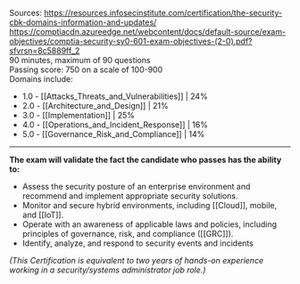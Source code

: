 Sources:
https://resources.infosecinstitute.com/certification/the-security-cbk-domains-information-and-updates/
https://comptiacdn.azureedge.net/webcontent/docs/default-source/exam-objectives/comptia-security-sy0-601-exam-objectives-(2-0).pdf?sfvrsn=8c5889ff_2
\
90 minutes, maximum of 90 questions
\
Passing score: 750 on a scale of 100-900
\
Domains include:
- 1.0 - [[Attacks_Threats_and_Vulnerabilities]] | 24%
- 2.0 - [[Architecture_and_Design]] | 21%
- 3.0 - [[Implementation]] | 25%
- 4.0 - [[Operations_and_Incident_Response]] | 16%
- 5.0 - [[Governance_Risk_and_Compliance]] | 14%

---

**The exam will validate the fact the candidate who passes has the ability to:**
- Assess the security posture of an enterprise environment and recommend and implement appropriate security solutions.
- Monitor and secure hybrid environments, including [[Cloud]], mobile, and [[IoT]].
- Operate with an awareness of applicable laws and policies, including principles of governance, risk, and compliance ([[GRC]]).
- Identify, analyze, and respond to security events and incidents 

*(This Certification is equivalent to two years of hands-on experience working in a security/systems administrator job role.)*
